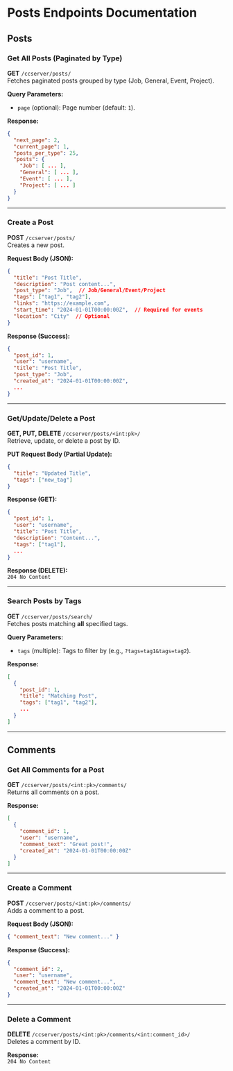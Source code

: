 # Posts Endpoints Documentation

## **Posts**  

### **Get All Posts (Paginated by Type)**  
**GET** `/ccserver/posts/`  
Fetches paginated posts grouped by type (Job, General, Event, Project).  

**Query Parameters:**  
- `page` (optional): Page number (default: `1`).  

**Response:**  
```json
{
  "next_page": 2,
  "current_page": 1,
  "posts_per_type": 25,
  "posts": {
    "Job": [ ... ],
    "General": [ ... ],
    "Event": [ ... ],
    "Project": [ ... ]
  }
}
```  

---

### **Create a Post**  
**POST** `/ccserver/posts/`  
Creates a new post.  

**Request Body (JSON):**  
```json
{
  "title": "Post Title",
  "description": "Post content...",
  "post_type": "Job",  // Job/General/Event/Project
  "tags": ["tag1", "tag2"],
  "links": "https://example.com",
  "start_time": "2024-01-01T00:00:00Z",  // Required for events
  "location": "City"  // Optional
}
```  

**Response (Success):**  
```json
{
  "post_id": 1,
  "user": "username",
  "title": "Post Title",
  "post_type": "Job",
  "created_at": "2024-01-01T00:00:00Z",
  ...
}
```  

---

### **Get/Update/Delete a Post**  
**GET, PUT, DELETE** `/ccserver/posts/<int:pk>/`  
Retrieve, update, or delete a post by ID.  

**PUT Request Body (Partial Update):**  
```json
{
  "title": "Updated Title",
  "tags": ["new_tag"]
}
```  

**Response (GET):**  
```json
{
  "post_id": 1,
  "user": "username",
  "title": "Post Title",
  "description": "Content...",
  "tags": ["tag1"],
  ...
}
```  

**Response (DELETE):**  
`204 No Content`  

---

### **Search Posts by Tags**  
**GET** `/ccserver/posts/search/`  
Fetches posts matching **all** specified tags.  

**Query Parameters:**  
- `tags` (multiple): Tags to filter by (e.g., `?tags=tag1&tags=tag2`).  

**Response:**  
```json
[
  {
    "post_id": 1,
    "title": "Matching Post",
    "tags": ["tag1", "tag2"],
    ...
  }
]
```  

---

## **Comments**  

### **Get All Comments for a Post**  
**GET** `/ccserver/posts/<int:pk>/comments/`  
Returns all comments on a post.  

**Response:**  
```json
[
  {
    "comment_id": 1,
    "user": "username",
    "comment_text": "Great post!",
    "created_at": "2024-01-01T00:00:00Z"
  }
]
```  

---

### **Create a Comment**  
**POST** `/ccserver/posts/<int:pk>/comments/`  
Adds a comment to a post.  

**Request Body (JSON):**  
```json
{ "comment_text": "New comment..." }
```  

**Response (Success):**  
```json
{
  "comment_id": 2,
  "user": "username",
  "comment_text": "New comment...",
  "created_at": "2024-01-01T00:00:00Z"
}
```  

---

### **Delete a Comment**  
**DELETE** `/ccserver/posts/<int:pk>/comments/<int:comment_id>/`  
Deletes a comment by ID.  

**Response:**  
`204 No Content`  
